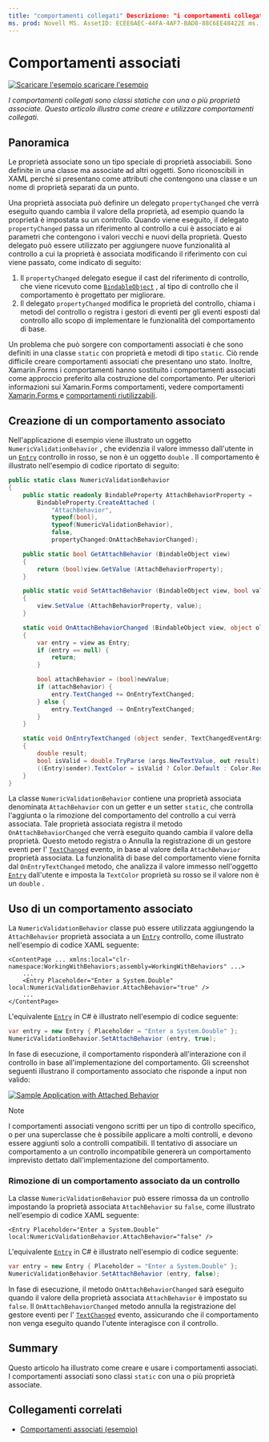 ```yaml
---
title: "comportamenti collegati" Descrizione: "i comportamenti collegati sono classi statiche con una o più proprietà associate. In questo articolo viene illustrato come creare e utilizzare comportamenti collegati ".
ms. prod: Novell MS. AssetID: ECEE6AEC-44FA-4AF7-BAD0-88C6EE48422E ms. Technology: Novell-Forms Author: davidbritch ms. Author: dabritch ms. Date: 04/06/2016 no-loc: [ Xamarin.Forms , Xamarin.Essentials ]
---
```


# <a name="attached-behaviors"></a>Comportamenti associati

[![Scaricare ](~/media/shared/download.png) l'esempio scaricare l'esempio](https://docs.microsoft.com/samples/xamarin/xamarin-forms-samples/behaviors-attachednumericvalidationbehavior)

_I comportamenti collegati sono classi statiche con una o più proprietà associate. Questo articolo illustra come creare e utilizzare comportamenti collegati._

## <a name="overview"></a>Panoramica

Le proprietà associate sono un tipo speciale di proprietà associabili. Sono definite in una classe ma associate ad altri oggetti. Sono riconoscibili in XAML perché si presentano come attributi che contengono una classe e un nome di proprietà separati da un punto.

Una proprietà associata può definire un delegato `propertyChanged` che verrà eseguito quando cambia il valore della proprietà, ad esempio quando la proprietà è impostata su un controllo. Quando viene eseguito, il delegato `propertyChanged` passa un riferimento al controllo a cui è associato e ai parametri che contengono i valori vecchi e nuovi della proprietà. Questo delegato può essere utilizzato per aggiungere nuove funzionalità al controllo a cui la proprietà è associata modificando il riferimento con cui viene passato, come indicato di seguito:

1. Il `propertyChanged` delegato esegue il cast del riferimento di controllo, che viene ricevuto come [`BindableObject`](xref:Xamarin.Forms.BindableObject) , al tipo di controllo che il comportamento è progettato per migliorare.
1. Il delegato `propertyChanged` modifica le proprietà del controllo, chiama i metodi del controllo o registra i gestori di eventi per gli eventi esposti dal controllo allo scopo di implementare le funzionalità del comportamento di base.

Un problema che può sorgere con comportamenti associati è che sono definiti in una classe `static` con proprietà e metodi di tipo `static`. Ciò rende difficile creare comportamenti associati che presentano uno stato. Inoltre, Xamarin.Forms i comportamenti hanno sostituito i comportamenti associati come approccio preferito alla costruzione del comportamento. Per ulteriori informazioni sui Xamarin.Forms comportamenti, vedere comportamenti [ Xamarin.Forms ](~/xamarin-forms/app-fundamentals/behaviors/creating.md) e [comportamenti riutilizzabili](~/xamarin-forms/app-fundamentals/behaviors/reusable/index.md).

## <a name="creating-an-attached-behavior"></a>Creazione di un comportamento associato

Nell'applicazione di esempio viene illustrato un oggetto `NumericValidationBehavior` , che evidenzia il valore immesso dall'utente in un [`Entry`](xref:Xamarin.Forms.Entry) controllo in rosso, se non è un oggetto `double` . Il comportamento è illustrato nell'esempio di codice riportato di seguito:

```csharp
public static class NumericValidationBehavior
{
    public static readonly BindableProperty AttachBehaviorProperty =
        BindableProperty.CreateAttached (
            "AttachBehavior",
            typeof(bool),
            typeof(NumericValidationBehavior),
            false,
            propertyChanged:OnAttachBehaviorChanged);

    public static bool GetAttachBehavior (BindableObject view)
    {
        return (bool)view.GetValue (AttachBehaviorProperty);
    }

    public static void SetAttachBehavior (BindableObject view, bool value)
    {
        view.SetValue (AttachBehaviorProperty, value);
    }

    static void OnAttachBehaviorChanged (BindableObject view, object oldValue, object newValue)
    {
        var entry = view as Entry;
        if (entry == null) {
            return;
        }

        bool attachBehavior = (bool)newValue;
        if (attachBehavior) {
            entry.TextChanged += OnEntryTextChanged;
        } else {
            entry.TextChanged -= OnEntryTextChanged;
        }
    }

    static void OnEntryTextChanged (object sender, TextChangedEventArgs args)
    {
        double result;
        bool isValid = double.TryParse (args.NewTextValue, out result);
        ((Entry)sender).TextColor = isValid ? Color.Default : Color.Red;
    }
}
```

La classe `NumericValidationBehavior` contiene una proprietà associata denominata `AttachBehavior` con un getter e un setter `static`, che controlla l'aggiunta o la rimozione del comportamento del controllo a cui verrà associata. Tale proprietà associata registra il metodo `OnAttachBehaviorChanged` che verrà eseguito quando cambia il valore della proprietà. Questo metodo registra o Annulla la registrazione di un gestore eventi per l' [`TextChanged`](xref:Xamarin.Forms.InputView.TextChanged) evento, in base al valore della `AttachBehavior` proprietà associata. La funzionalità di base del comportamento viene fornita dal `OnEntryTextChanged` metodo, che analizza il valore immesso nell'oggetto [`Entry`](xref:Xamarin.Forms.Entry) dall'utente e imposta la `TextColor` proprietà su rosso se il valore non è un `double` .

## <a name="consuming-an-attached-behavior"></a>Uso di un comportamento associato

La `NumericValidationBehavior` classe può essere utilizzata aggiungendo la `AttachBehavior` proprietà associata a un [`Entry`](xref:Xamarin.Forms.Entry) controllo, come illustrato nell'esempio di codice XAML seguente:

```xaml
<ContentPage ... xmlns:local="clr-namespace:WorkingWithBehaviors;assembly=WorkingWithBehaviors" ...>
    ...
    <Entry Placeholder="Enter a System.Double" local:NumericValidationBehavior.AttachBehavior="true" />
    ...
</ContentPage>
```

L'equivalente [`Entry`](xref:Xamarin.Forms.Entry) in C# è illustrato nell'esempio di codice seguente:

```csharp
var entry = new Entry { Placeholder = "Enter a System.Double" };
NumericValidationBehavior.SetAttachBehavior (entry, true);
```

In fase di esecuzione, il comportamento risponderà all'interazione con il controllo in base all'implementazione del comportamento. Gli screenshot seguenti illustrano il comportamento associato che risponde a input non valido:

[![](attached-images/screenshots-sml.png "Sample Application with Attached Behavior")](attached-images/screenshots.png#lightbox "Sample Application with Attached Behavior")

> [!NOTE]
> I comportamenti associati vengono scritti per un tipo di controllo specifico, o per una superclasse che è possibile applicare a molti controlli, e devono essere aggiunti solo a controlli compatibili. Il tentativo di associare un comportamento a un controllo incompatibile genererà un comportamento imprevisto dettato dall'implementazione del comportamento.

### <a name="removing-an-attached-behavior-from-a-control"></a>Rimozione di un comportamento associato da un controllo

La classe `NumericValidationBehavior` può essere rimossa da un controllo impostando la proprietà associata `AttachBehavior` su `false`, come illustrato nell'esempio di codice XAML seguente:

```xaml
<Entry Placeholder="Enter a System.Double" local:NumericValidationBehavior.AttachBehavior="false" />
```

L'equivalente [`Entry`](xref:Xamarin.Forms.Entry) in C# è illustrato nell'esempio di codice seguente:

```csharp
var entry = new Entry { Placeholder = "Enter a System.Double" };
NumericValidationBehavior.SetAttachBehavior (entry, false);
```

In fase di esecuzione, il metodo `OnAttachBehaviorChanged` sarà eseguito quando il valore della proprietà associata `AttachBehavior` è impostato su `false`. Il `OnAttachBehaviorChanged` metodo annulla la registrazione del gestore eventi per l' [`TextChanged`](xref:Xamarin.Forms.InputView.TextChanged) evento, assicurando che il comportamento non venga eseguito quando l'utente interagisce con il controllo.

## <a name="summary"></a>Summary

Questo articolo ha illustrato come creare e usare i comportamenti associati. I comportamenti associati sono classi `static` con una o più proprietà associate.

## <a name="related-links"></a>Collegamenti correlati

- [Comportamenti associati (esempio)](https://docs.microsoft.com/samples/xamarin/xamarin-forms-samples/behaviors-attachednumericvalidationbehavior)
